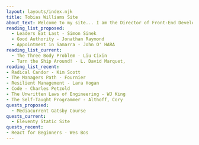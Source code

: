 ```yaml
---
layout: layouts/index.njk
title: Tobias Williams Site
about_text: Welcome to my site... I am the Director of Front-End Development at Mediacurrent where I have worked for the last 7 years. Born in Wales, residing in North East Florida. Go Jags!
reading_list_proposed:
  - Leaders Eat Last - Simon Sinek
  - Good Authority - Jonathan Raymond
  - Appointment in Samarra - John O' HARA
reading_list_current:
  - The Three Body Problem - Liu Cixin
  - Turn the Ship Around! - L. David Marquet,
reading_list_recent:
- Radical Candor - Kim Scott
- The Managers Path - Fournier
- Resilient Management - Lara Hogan
- Code - Charles Petzold
- The Unwritten Laws of Engineering - WJ King
- The Self-Taught Programmer - Althoff, Cory
quests_proposed:
  - Mediacurrent Gatsby Course
quests_current:
  - Eleventy Static Site
quests_recent:
- React for Beginners - Wes Bos
---
```

